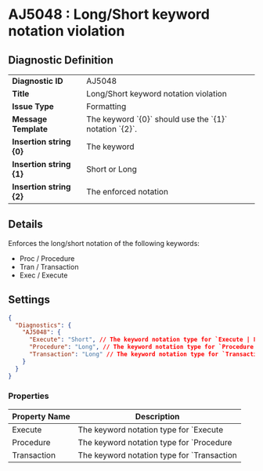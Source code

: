 # AJ5048 : Long/Short keyword notation violation

## Diagnostic Definition

<table>
  <tr>
    <td class="header"><b>Diagnostic ID</b></td>
    <td>AJ5048</td>
  </tr>
  <tr>
    <td class="header"><b>Title</b></td>
    <td>Long/Short keyword notation violation</td>
  </tr>
  <tr>
    <td class="header"><b>Issue Type</b></td>
    <td>Formatting</td>
  </tr>
  <tr>
    <td class="header"><b>Message Template</b></td>
    <td>The keyword `{0}` should use the `{1}` notation `{2}`.</td>
  </tr>
    <tr>
    <td class="header"><b>Insertion string {0}</b></td>
    <td>The keyword</td>
  </tr>
  <tr>
    <td class="header"><b>Insertion string {1}</b></td>
    <td>Short or Long</td>
  </tr>
  <tr>
    <td class="header"><b>Insertion string {2}</b></td>
    <td>The enforced notation</td>
  </tr>

</table>

## Details

Enforces the long/short notation of the following keywords:

- Proc / Procedure
- Tran / Transaction
- Exec / Execute


## Settings

```json
{
  "Diagnostics": {
    "AJ5048": {
      "Execute": "Short", // The keyword notation type for `Execute | Exec`. Supported are: `None`, `Long` or `Short`. Default is `Short`.
      "Procedure": "Long", // The keyword notation type for `Procedure | Proc`. Supported are: `None`, `Long` or `Short`. Default is `Long`.
      "Transaction": "Long" // The keyword notation type for `Transaction | Tran`. Supported are: `None`, `Long` or `Short`. Default is `Long`.
    }
  }
}
```


### Properties

| Property Name | Description                                                                                                      |
|---------------|------------------------------------------------------------------------------------------------------------------|
| Execute       | The keyword notation type for `Execute | Exec`. Supported are: `None`, `Long` or `Short`. Default is `Short`.    |
| Procedure     | The keyword notation type for `Procedure | Proc`. Supported are: `None`, `Long` or `Short`. Default is `Long`.   |
| Transaction   | The keyword notation type for `Transaction | Tran`. Supported are: `None`, `Long` or `Short`. Default is `Long`. |




